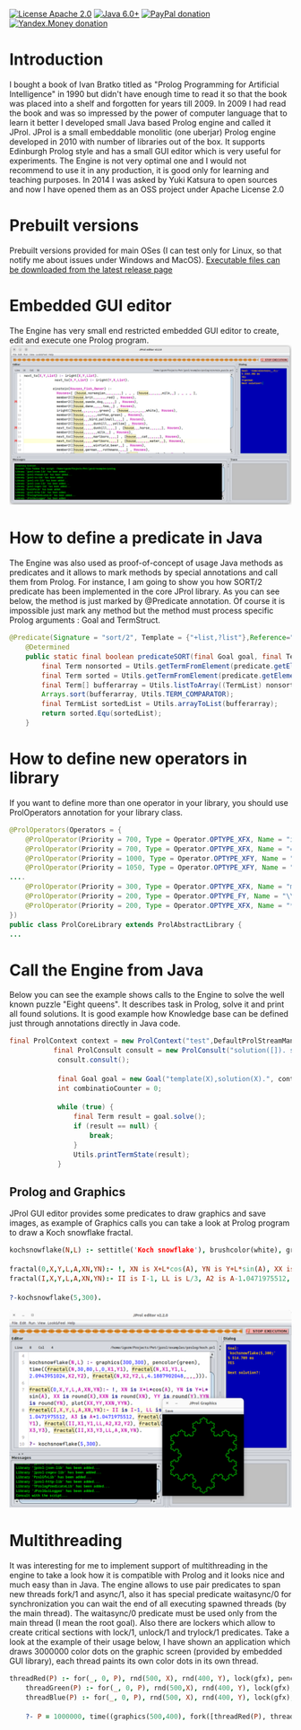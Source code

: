 [![License Apache 2.0](https://img.shields.io/badge/license-Apache%20License%202.0-green.svg)](http://www.apache.org/licenses/LICENSE-2.0)
[![Java 6.0+](https://img.shields.io/badge/java-6.0%2b-green.svg)](http://www.oracle.com/technetwork/java/javase/downloads/index.html)
[![PayPal donation](https://img.shields.io/badge/donation-PayPal-red.svg)](https://www.paypal.com/cgi-bin/webscr?cmd=_s-xclick&hosted_button_id=AHWJHJFBAWGL2)
[![Yandex.Money donation](https://img.shields.io/badge/donation-Я.деньги-yellow.svg)](https://money.yandex.ru/embed/small.xml?account=41001158080699&quickpay=small&yamoney-payment-type=on&button-text=01&button-size=l&button-color=orange&targets=%D0%9F%D0%BE%D0%B6%D0%B5%D1%80%D1%82%D0%B2%D0%BE%D0%B2%D0%B0%D0%BD%D0%B8%D0%B5+%D0%BD%D0%B0+%D0%BF%D1%80%D0%BE%D0%B5%D0%BA%D1%82%D1%8B+%D1%81+%D0%BE%D1%82%D0%BA%D1%80%D1%8B%D1%82%D1%8B%D0%BC+%D0%B8%D1%81%D1%85%D0%BE%D0%B4%D0%BD%D1%8B%D0%BC+%D0%BA%D0%BE%D0%B4%D0%BE%D0%BC&default-sum=100&successURL=)

# Introduction
I bought a book of Ivan Bratko titled as "Prolog Programming for Artificial Intelligence" in 1990 but didn't have enough time to read it so that the book was placed into a shelf and forgotten for years till 2009. In 2009 I had read the book and was so impressed by the power of computer language that to learn it better I developed small Java based Prolog engine and called it JProl.
JProl is a small embeddable monolitic (one uberjar) Prolog engine developed in 2010 with number of libraries out of the box. It supports Edinburgh Prolog style and has a small GUI editor which is very useful for experiments. The Engine is not very optimal one and I would not recommend to use it in any production, it is good only for learning and teaching purposes.
In 2014 I was asked by Yuki Katsura to open sources and now I have opened them as an OSS project under Apache License 2.0

# Prebuilt versions
Prebuilt versions provided for main OSes (I can test only for Linux, so that notify me about issues under Windows and MacOS). [Executable files can be downloaded from the latest release page](https://github.com/raydac/jprol/releases/latest)

# Embedded GUI editor
The Engine has very small end restricted embedded GUI editor to create, edit and execute one Prolog program.
![GUIEditor](https://github.com/raydac/jprol/blob/master/jprolguieditor.png)

# How to define a predicate in Java
The Engine was also used as proof-of-concept of usage Java methods as predicates and it allows to mark methods by special annotations and call them from Prolog.
For instance, I am going to show you how SORT/2 predicate has been implemented in the core JProl library. As you can see below, the method is just marked by @Predicate annotation. Of course it is impossible just mark any method but the method must process specific Prolog arguments : Goal and TermStruct.
```Java
@Predicate(Signature = "sort/2", Template = {"+list,?list"},Reference="True if Sorted can be unified with a list holding the elements  of List, sorted to the standard order of terms")
    @Determined
    public static final boolean predicateSORT(final Goal goal, final TermStruct predicate) {
        final Term nonsorted = Utils.getTermFromElement(predicate.getElement(0));
        final Term sorted = Utils.getTermFromElement(predicate.getElement(1));
        final Term[] bufferarray = Utils.listToArray((TermList) nonsorted);
        Arrays.sort(bufferarray, Utils.TERM_COMPARATOR);
        final TermList sortedList = Utils.arrayToList(bufferarray);
        return sorted.Equ(sortedList);
    }
```
# How to define new operators in library
If you want to define more than one operator in your library, you should use ProlOperators annotation for your library class.
```Java
@ProlOperators(Operators = {
    @ProlOperator(Priority = 700, Type = Operator.OPTYPE_XFX, Name = "is"),
    @ProlOperator(Priority = 700, Type = Operator.OPTYPE_XFX, Name = "="),
    @ProlOperator(Priority = 1000, Type = Operator.OPTYPE_XFY, Name = ","),
    @ProlOperator(Priority = 1050, Type = Operator.OPTYPE_XFY, Name = "->"),
....
    @ProlOperator(Priority = 300, Type = Operator.OPTYPE_XFX, Name = "mod"),
    @ProlOperator(Priority = 200, Type = Operator.OPTYPE_FY, Name = "\\"),
    @ProlOperator(Priority = 200, Type = Operator.OPTYPE_XFX, Name = "**")
})
public class ProlCoreLibrary extends ProlAbstractLibrary {
...
```
# Call the Engine from Java
Below you can see the example shows calls to the Engine to solve the well known puzzle "Eight queens". It describes task in Prolog, solve it and print all found solutions. It is good example how Knowledge base can be defined just through annotations directly in Java code.
```Java
final ProlContext context = new ProlContext("test",DefaultProlStreamManagerImpl.getInstance());
           final ProlConsult consult = new ProlConsult("solution([]). solution([X/Y|Others]):-solution(Others),member(Y,[1,2,3,4,5,6,7,8]),notattack(X/Y,Others). notattack(_,[]). notattack(X/Y,[X1/Y1 | Others]):- Y=\\=Y1, Y1-Y=\\=X1-X, Y1-Y=\\=X-X1, notattack(X/Y,Others). member(Item,[Item|Rest]). member(Item,[First|Rest]):-member(Item,Rest). template([1/Y1,2/Y2,3/Y3,4/Y4,5/Y5,6/Y6,7/Y7,8/Y8]).", context);
            consult.consult();

            final Goal goal = new Goal("template(X),solution(X).", context);
            int combinatioCounter = 0;

            while (true) {
                final Term result = goal.solve();
                if (result == null) {
                    break;
                }
                Utils.printTermState(result);
            }
```

## Prolog and Graphics
JProl GUI editor provides some predicates to draw graphics and save images, as example of Graphics calls you can take a look at Prolog program to draw a Koch snowflake fractal.
```Prolog
kochsnowflake(N,L) :- settitle('Koch snowflake'), brushcolor(white), graphics(300,300), pencolor(red), time((fractal(N,30,80,L,0,X1,Y1), fractal(N,X1,Y1,L,2.0943951024,X2,Y2), fractal(N,X2,Y2,L,4.1887902048,_,_))).

fractal(0,X,Y,L,A,XN,YN):- !, XN is X+L*cos(A), YN is Y+L*sin(A), XX is round(X),XXN is round(XN), YY is round(Y),YYN is round(YN), plot(XX,YY,XXN,YYN).
fractal(I,X,Y,L,A,XN,YN):- II is I-1, LL is L/3, A2 is A-1.0471975512, A3 is A+1.0471975512, fractal(II,X,Y,LL,A,X1,Y1), fractal(II,X1,Y1,LL,A2,X2,Y2), fractal(II,X2,Y2,LL,A3,X3,Y3), fractal(II,X3,Y3,LL,A,XN,YN).

?-kochsnowflake(5,300).
```
![KochSnowflake](https://github.com/raydac/jprol/blob/master/jprolgui.png)

# Multithreading
It was interesting for me to implement support of multithreading in the engine to take a look how it is compatible with Prolog and it looks nice and much easy than in Java. The engine allows to use pair predicates to span new threads fork/1 and async/1, also it has special predicate waitasync/0 for synchronization you can wait the end of all executing spawned threads (by the main thread). The waitasync/0 predicate must be used only from the main thread (I mean the root goal). Also there are lockers which allow to create critical sections with lock/1, unlock/1 and trylock/1 predicates. Take a look at the example of their usage below, I have shown an application which draws 3000000 color dots on the graphic screen (provided by embedded GUI library), each thread paints its own color dots in its own thread. 
```Prolog
threadRed(P) :- for(_, 0, P), rnd(500, X), rnd(400, Y), lock(gfx), pencolor(red), dot(X, Y), unlock(gfx), fail.
    threadGreen(P) :- for(_, 0, P), rnd(500,X), rnd(400, Y), lock(gfx), pencolor(green), dot(X, Y), unlock(gfx), fail.
    threadBlue(P) :- for(_, 0, P), rnd(500, X), rnd(400, Y), lock(gfx), pencolor(blue), dot(X,Y), unlock(gfx), fail.

    ?- P = 1000000, time((graphics(500,400), fork([threadRed(P), threadGreen(P), threadBlue(P)]))).
```
